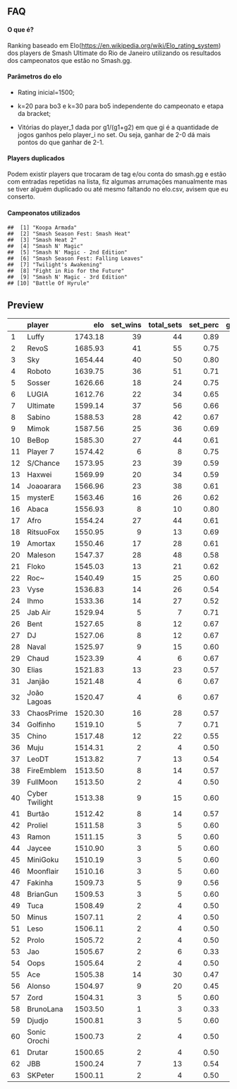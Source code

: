 FAQ
---

#### O que é?

Ranking baseado em
Elo(<https://en.wikipedia.org/wiki/Elo_rating_system>) dos players de
Smash Ultimate do Rio de Janeiro utilizando os resultados dos
campeonatos que estão no Smash.gg.

#### Parâmetros do elo

-   Rating inicial=1500;

-   k=20 para bo3 e k=30 para bo5 independente do campeonato e etapa da
    bracket;

-   Vitórias do player\_1 dada por g1/(g1+g2) em que gi é a quantidade
    de jogos ganhos pelo player\_i no set. Ou seja, ganhar de 2-0 dá
    mais pontos do que ganhar de 2-1.

#### Players duplicados

Podem existir players que trocaram de tag e/ou conta do smash.gg e estão
com entradas repetidas na lista, fiz algumas arrumações manualmente mas
se tiver alguém duplicado ou até mesmo faltando no elo.csv, avisem que
eu conserto.

#### Campeonatos utilizados

    ##  [1] "Koopa Armada"                     
    ##  [2] "Smash Season Fest: Smash Heat"    
    ##  [3] "Smash Heat 2"                     
    ##  [4] "Smash N' Magic"                   
    ##  [5] "Smash N' Magic - 2nd Edition"     
    ##  [6] "Smash Season Fest: Falling Leaves"
    ##  [7] "Twilight's Awakening"             
    ##  [8] "Fight in Rio for the Future"      
    ##  [9] "Smash N' Magic - 3rd Edition"     
    ## [10] "Battle Of Hyrule"

Preview
-------

<table style="width:100%;">
<colgroup>
<col width="3%" />
<col width="14%" />
<col width="8%" />
<col width="9%" />
<col width="11%" />
<col width="9%" />
<col width="10%" />
<col width="11%" />
<col width="10%" />
<col width="11%" />
</colgroup>
<thead>
<tr class="header">
<th align="left"></th>
<th align="left">player</th>
<th align="right">elo</th>
<th align="right">set_wins</th>
<th align="right">total_sets</th>
<th align="right">set_perc</th>
<th align="right">game_wins</th>
<th align="right">total_games</th>
<th align="right">game_perc</th>
<th align="right">tournaments</th>
</tr>
</thead>
<tbody>
<tr class="odd">
<td align="left">1</td>
<td align="left">Luffy</td>
<td align="right">1743.18</td>
<td align="right">39</td>
<td align="right">44</td>
<td align="right">0.89</td>
<td align="right">104</td>
<td align="right">133</td>
<td align="right">0.78</td>
<td align="right">7</td>
</tr>
<tr class="even">
<td align="left">2</td>
<td align="left">RevoS</td>
<td align="right">1685.93</td>
<td align="right">41</td>
<td align="right">55</td>
<td align="right">0.75</td>
<td align="right">110</td>
<td align="right">161</td>
<td align="right">0.68</td>
<td align="right">8</td>
</tr>
<tr class="odd">
<td align="left">3</td>
<td align="left">Sky</td>
<td align="right">1654.44</td>
<td align="right">40</td>
<td align="right">50</td>
<td align="right">0.80</td>
<td align="right">100</td>
<td align="right">141</td>
<td align="right">0.71</td>
<td align="right">8</td>
</tr>
<tr class="even">
<td align="left">4</td>
<td align="left">Roboto</td>
<td align="right">1639.75</td>
<td align="right">36</td>
<td align="right">51</td>
<td align="right">0.71</td>
<td align="right">94</td>
<td align="right">140</td>
<td align="right">0.67</td>
<td align="right">8</td>
</tr>
<tr class="odd">
<td align="left">5</td>
<td align="left">Sosser</td>
<td align="right">1626.66</td>
<td align="right">18</td>
<td align="right">24</td>
<td align="right">0.75</td>
<td align="right">46</td>
<td align="right">69</td>
<td align="right">0.67</td>
<td align="right">3</td>
</tr>
<tr class="even">
<td align="left">6</td>
<td align="left">LUGIA</td>
<td align="right">1612.76</td>
<td align="right">22</td>
<td align="right">34</td>
<td align="right">0.65</td>
<td align="right">58</td>
<td align="right">97</td>
<td align="right">0.60</td>
<td align="right">6</td>
</tr>
<tr class="odd">
<td align="left">7</td>
<td align="left">Ultimate</td>
<td align="right">1599.14</td>
<td align="right">37</td>
<td align="right">56</td>
<td align="right">0.66</td>
<td align="right">95</td>
<td align="right">163</td>
<td align="right">0.58</td>
<td align="right">10</td>
</tr>
<tr class="even">
<td align="left">8</td>
<td align="left">Sabino</td>
<td align="right">1588.53</td>
<td align="right">28</td>
<td align="right">42</td>
<td align="right">0.67</td>
<td align="right">65</td>
<td align="right">110</td>
<td align="right">0.59</td>
<td align="right">7</td>
</tr>
<tr class="odd">
<td align="left">9</td>
<td align="left">Mimok</td>
<td align="right">1587.56</td>
<td align="right">25</td>
<td align="right">36</td>
<td align="right">0.69</td>
<td align="right">60</td>
<td align="right">104</td>
<td align="right">0.58</td>
<td align="right">6</td>
</tr>
<tr class="even">
<td align="left">10</td>
<td align="left">BeBop</td>
<td align="right">1585.30</td>
<td align="right">27</td>
<td align="right">44</td>
<td align="right">0.61</td>
<td align="right">65</td>
<td align="right">110</td>
<td align="right">0.59</td>
<td align="right">9</td>
</tr>
<tr class="odd">
<td align="left">11</td>
<td align="left">Player 7</td>
<td align="right">1574.42</td>
<td align="right">6</td>
<td align="right">8</td>
<td align="right">0.75</td>
<td align="right">17</td>
<td align="right">26</td>
<td align="right">0.65</td>
<td align="right">1</td>
</tr>
<tr class="even">
<td align="left">12</td>
<td align="left">S/Chance</td>
<td align="right">1573.95</td>
<td align="right">23</td>
<td align="right">39</td>
<td align="right">0.59</td>
<td align="right">55</td>
<td align="right">90</td>
<td align="right">0.61</td>
<td align="right">8</td>
</tr>
<tr class="odd">
<td align="left">13</td>
<td align="left">Haxwei</td>
<td align="right">1569.99</td>
<td align="right">20</td>
<td align="right">34</td>
<td align="right">0.59</td>
<td align="right">46</td>
<td align="right">78</td>
<td align="right">0.59</td>
<td align="right">7</td>
</tr>
<tr class="even">
<td align="left">14</td>
<td align="left">Joaoarara</td>
<td align="right">1566.96</td>
<td align="right">23</td>
<td align="right">38</td>
<td align="right">0.61</td>
<td align="right">52</td>
<td align="right">91</td>
<td align="right">0.57</td>
<td align="right">8</td>
</tr>
<tr class="odd">
<td align="left">15</td>
<td align="left">mysterE</td>
<td align="right">1563.46</td>
<td align="right">16</td>
<td align="right">26</td>
<td align="right">0.62</td>
<td align="right">41</td>
<td align="right">72</td>
<td align="right">0.57</td>
<td align="right">5</td>
</tr>
<tr class="even">
<td align="left">16</td>
<td align="left">Abaca</td>
<td align="right">1556.93</td>
<td align="right">8</td>
<td align="right">10</td>
<td align="right">0.80</td>
<td align="right">20</td>
<td align="right">27</td>
<td align="right">0.74</td>
<td align="right">1</td>
</tr>
<tr class="odd">
<td align="left">17</td>
<td align="left">Afro</td>
<td align="right">1554.24</td>
<td align="right">27</td>
<td align="right">44</td>
<td align="right">0.61</td>
<td align="right">63</td>
<td align="right">108</td>
<td align="right">0.58</td>
<td align="right">9</td>
</tr>
<tr class="even">
<td align="left">18</td>
<td align="left">RitsuoFox</td>
<td align="right">1550.95</td>
<td align="right">9</td>
<td align="right">13</td>
<td align="right">0.69</td>
<td align="right">21</td>
<td align="right">32</td>
<td align="right">0.66</td>
<td align="right">2</td>
</tr>
<tr class="odd">
<td align="left">19</td>
<td align="left">Amortax</td>
<td align="right">1550.46</td>
<td align="right">17</td>
<td align="right">28</td>
<td align="right">0.61</td>
<td align="right">39</td>
<td align="right">69</td>
<td align="right">0.57</td>
<td align="right">6</td>
</tr>
<tr class="even">
<td align="left">20</td>
<td align="left">Maleson</td>
<td align="right">1547.37</td>
<td align="right">28</td>
<td align="right">48</td>
<td align="right">0.58</td>
<td align="right">65</td>
<td align="right">114</td>
<td align="right">0.57</td>
<td align="right">10</td>
</tr>
<tr class="odd">
<td align="left">21</td>
<td align="left">Floko</td>
<td align="right">1545.03</td>
<td align="right">13</td>
<td align="right">21</td>
<td align="right">0.62</td>
<td align="right">29</td>
<td align="right">50</td>
<td align="right">0.58</td>
<td align="right">5</td>
</tr>
<tr class="even">
<td align="left">22</td>
<td align="left">Roc~</td>
<td align="right">1540.49</td>
<td align="right">15</td>
<td align="right">25</td>
<td align="right">0.60</td>
<td align="right">36</td>
<td align="right">65</td>
<td align="right">0.55</td>
<td align="right">5</td>
</tr>
<tr class="odd">
<td align="left">23</td>
<td align="left">Vyse</td>
<td align="right">1536.83</td>
<td align="right">14</td>
<td align="right">26</td>
<td align="right">0.54</td>
<td align="right">33</td>
<td align="right">60</td>
<td align="right">0.55</td>
<td align="right">6</td>
</tr>
<tr class="even">
<td align="left">24</td>
<td align="left">Ihmo</td>
<td align="right">1533.36</td>
<td align="right">14</td>
<td align="right">27</td>
<td align="right">0.52</td>
<td align="right">34</td>
<td align="right">66</td>
<td align="right">0.52</td>
<td align="right">7</td>
</tr>
<tr class="odd">
<td align="left">25</td>
<td align="left">Jab Air</td>
<td align="right">1529.94</td>
<td align="right">5</td>
<td align="right">7</td>
<td align="right">0.71</td>
<td align="right">13</td>
<td align="right">20</td>
<td align="right">0.65</td>
<td align="right">1</td>
</tr>
<tr class="even">
<td align="left">26</td>
<td align="left">Bent</td>
<td align="right">1527.65</td>
<td align="right">8</td>
<td align="right">12</td>
<td align="right">0.67</td>
<td align="right">17</td>
<td align="right">29</td>
<td align="right">0.59</td>
<td align="right">2</td>
</tr>
<tr class="odd">
<td align="left">27</td>
<td align="left">DJ</td>
<td align="right">1527.06</td>
<td align="right">8</td>
<td align="right">12</td>
<td align="right">0.67</td>
<td align="right">16</td>
<td align="right">27</td>
<td align="right">0.59</td>
<td align="right">2</td>
</tr>
<tr class="even">
<td align="left">28</td>
<td align="left">Naval</td>
<td align="right">1525.97</td>
<td align="right">9</td>
<td align="right">15</td>
<td align="right">0.60</td>
<td align="right">21</td>
<td align="right">37</td>
<td align="right">0.57</td>
<td align="right">3</td>
</tr>
<tr class="odd">
<td align="left">29</td>
<td align="left">Chaud</td>
<td align="right">1523.39</td>
<td align="right">4</td>
<td align="right">6</td>
<td align="right">0.67</td>
<td align="right">8</td>
<td align="right">12</td>
<td align="right">0.67</td>
<td align="right">1</td>
</tr>
<tr class="even">
<td align="left">30</td>
<td align="left">Elias</td>
<td align="right">1521.83</td>
<td align="right">13</td>
<td align="right">23</td>
<td align="right">0.57</td>
<td align="right">28</td>
<td align="right">54</td>
<td align="right">0.52</td>
<td align="right">5</td>
</tr>
<tr class="odd">
<td align="left">31</td>
<td align="left">Janjão</td>
<td align="right">1521.48</td>
<td align="right">4</td>
<td align="right">6</td>
<td align="right">0.67</td>
<td align="right">9</td>
<td align="right">15</td>
<td align="right">0.60</td>
<td align="right">1</td>
</tr>
<tr class="even">
<td align="left">32</td>
<td align="left">João Lagoas</td>
<td align="right">1520.47</td>
<td align="right">4</td>
<td align="right">6</td>
<td align="right">0.67</td>
<td align="right">10</td>
<td align="right">18</td>
<td align="right">0.56</td>
<td align="right">1</td>
</tr>
<tr class="odd">
<td align="left">33</td>
<td align="left">ChaosPrime</td>
<td align="right">1520.30</td>
<td align="right">16</td>
<td align="right">28</td>
<td align="right">0.57</td>
<td align="right">35</td>
<td align="right">65</td>
<td align="right">0.54</td>
<td align="right">6</td>
</tr>
<tr class="even">
<td align="left">34</td>
<td align="left">Golfinho</td>
<td align="right">1519.10</td>
<td align="right">5</td>
<td align="right">7</td>
<td align="right">0.71</td>
<td align="right">10</td>
<td align="right">16</td>
<td align="right">0.62</td>
<td align="right">1</td>
</tr>
<tr class="odd">
<td align="left">35</td>
<td align="left">Chino</td>
<td align="right">1517.48</td>
<td align="right">12</td>
<td align="right">22</td>
<td align="right">0.55</td>
<td align="right">27</td>
<td align="right">52</td>
<td align="right">0.52</td>
<td align="right">5</td>
</tr>
<tr class="even">
<td align="left">36</td>
<td align="left">Muju</td>
<td align="right">1514.31</td>
<td align="right">2</td>
<td align="right">4</td>
<td align="right">0.50</td>
<td align="right">6</td>
<td align="right">10</td>
<td align="right">0.60</td>
<td align="right">1</td>
</tr>
<tr class="odd">
<td align="left">37</td>
<td align="left">LeoDT</td>
<td align="right">1513.82</td>
<td align="right">7</td>
<td align="right">13</td>
<td align="right">0.54</td>
<td align="right">16</td>
<td align="right">30</td>
<td align="right">0.53</td>
<td align="right">3</td>
</tr>
<tr class="even">
<td align="left">38</td>
<td align="left">FireEmblem</td>
<td align="right">1513.50</td>
<td align="right">8</td>
<td align="right">14</td>
<td align="right">0.57</td>
<td align="right">18</td>
<td align="right">34</td>
<td align="right">0.53</td>
<td align="right">3</td>
</tr>
<tr class="odd">
<td align="left">39</td>
<td align="left">FullMoon</td>
<td align="right">1513.50</td>
<td align="right">2</td>
<td align="right">4</td>
<td align="right">0.50</td>
<td align="right">6</td>
<td align="right">10</td>
<td align="right">0.60</td>
<td align="right">1</td>
</tr>
<tr class="even">
<td align="left">40</td>
<td align="left">Cyber Twilight</td>
<td align="right">1513.38</td>
<td align="right">9</td>
<td align="right">15</td>
<td align="right">0.60</td>
<td align="right">20</td>
<td align="right">39</td>
<td align="right">0.51</td>
<td align="right">3</td>
</tr>
<tr class="odd">
<td align="left">41</td>
<td align="left">Burtão</td>
<td align="right">1512.42</td>
<td align="right">8</td>
<td align="right">14</td>
<td align="right">0.57</td>
<td align="right">18</td>
<td align="right">32</td>
<td align="right">0.56</td>
<td align="right">3</td>
</tr>
<tr class="even">
<td align="left">42</td>
<td align="left">Proliel</td>
<td align="right">1511.58</td>
<td align="right">3</td>
<td align="right">5</td>
<td align="right">0.60</td>
<td align="right">7</td>
<td align="right">13</td>
<td align="right">0.54</td>
<td align="right">1</td>
</tr>
<tr class="odd">
<td align="left">43</td>
<td align="left">Ramon</td>
<td align="right">1511.15</td>
<td align="right">3</td>
<td align="right">5</td>
<td align="right">0.60</td>
<td align="right">7</td>
<td align="right">12</td>
<td align="right">0.58</td>
<td align="right">1</td>
</tr>
<tr class="even">
<td align="left">44</td>
<td align="left">Jaycee</td>
<td align="right">1510.90</td>
<td align="right">3</td>
<td align="right">5</td>
<td align="right">0.60</td>
<td align="right">6</td>
<td align="right">10</td>
<td align="right">0.60</td>
<td align="right">1</td>
</tr>
<tr class="odd">
<td align="left">45</td>
<td align="left">MiniGoku</td>
<td align="right">1510.19</td>
<td align="right">3</td>
<td align="right">5</td>
<td align="right">0.60</td>
<td align="right">7</td>
<td align="right">12</td>
<td align="right">0.58</td>
<td align="right">1</td>
</tr>
<tr class="even">
<td align="left">46</td>
<td align="left">Moonflair</td>
<td align="right">1510.16</td>
<td align="right">3</td>
<td align="right">5</td>
<td align="right">0.60</td>
<td align="right">7</td>
<td align="right">12</td>
<td align="right">0.58</td>
<td align="right">1</td>
</tr>
<tr class="odd">
<td align="left">47</td>
<td align="left">Fakinha</td>
<td align="right">1509.73</td>
<td align="right">5</td>
<td align="right">9</td>
<td align="right">0.56</td>
<td align="right">11</td>
<td align="right">20</td>
<td align="right">0.55</td>
<td align="right">2</td>
</tr>
<tr class="even">
<td align="left">48</td>
<td align="left">BrianGun</td>
<td align="right">1509.53</td>
<td align="right">3</td>
<td align="right">5</td>
<td align="right">0.60</td>
<td align="right">7</td>
<td align="right">12</td>
<td align="right">0.58</td>
<td align="right">1</td>
</tr>
<tr class="odd">
<td align="left">49</td>
<td align="left">Tuca</td>
<td align="right">1508.49</td>
<td align="right">2</td>
<td align="right">4</td>
<td align="right">0.50</td>
<td align="right">5</td>
<td align="right">9</td>
<td align="right">0.56</td>
<td align="right">1</td>
</tr>
<tr class="even">
<td align="left">50</td>
<td align="left">Minus</td>
<td align="right">1507.11</td>
<td align="right">2</td>
<td align="right">4</td>
<td align="right">0.50</td>
<td align="right">6</td>
<td align="right">11</td>
<td align="right">0.55</td>
<td align="right">1</td>
</tr>
<tr class="odd">
<td align="left">51</td>
<td align="left">Leso</td>
<td align="right">1506.11</td>
<td align="right">2</td>
<td align="right">4</td>
<td align="right">0.50</td>
<td align="right">5</td>
<td align="right">9</td>
<td align="right">0.56</td>
<td align="right">1</td>
</tr>
<tr class="even">
<td align="left">52</td>
<td align="left">Prolo</td>
<td align="right">1505.72</td>
<td align="right">2</td>
<td align="right">4</td>
<td align="right">0.50</td>
<td align="right">5</td>
<td align="right">9</td>
<td align="right">0.56</td>
<td align="right">1</td>
</tr>
<tr class="odd">
<td align="left">53</td>
<td align="left">Jao</td>
<td align="right">1505.67</td>
<td align="right">2</td>
<td align="right">6</td>
<td align="right">0.33</td>
<td align="right">8</td>
<td align="right">16</td>
<td align="right">0.50</td>
<td align="right">2</td>
</tr>
<tr class="even">
<td align="left">54</td>
<td align="left">Oops</td>
<td align="right">1505.64</td>
<td align="right">2</td>
<td align="right">4</td>
<td align="right">0.50</td>
<td align="right">5</td>
<td align="right">9</td>
<td align="right">0.56</td>
<td align="right">1</td>
</tr>
<tr class="odd">
<td align="left">55</td>
<td align="left">Ace</td>
<td align="right">1505.38</td>
<td align="right">14</td>
<td align="right">30</td>
<td align="right">0.47</td>
<td align="right">34</td>
<td align="right">68</td>
<td align="right">0.50</td>
<td align="right">8</td>
</tr>
<tr class="even">
<td align="left">56</td>
<td align="left">Alonso</td>
<td align="right">1504.97</td>
<td align="right">9</td>
<td align="right">20</td>
<td align="right">0.45</td>
<td align="right">21</td>
<td align="right">43</td>
<td align="right">0.49</td>
<td align="right">6</td>
</tr>
<tr class="odd">
<td align="left">57</td>
<td align="left">Zord</td>
<td align="right">1504.31</td>
<td align="right">3</td>
<td align="right">5</td>
<td align="right">0.60</td>
<td align="right">6</td>
<td align="right">11</td>
<td align="right">0.55</td>
<td align="right">1</td>
</tr>
<tr class="even">
<td align="left">58</td>
<td align="left">BrunoLana</td>
<td align="right">1503.50</td>
<td align="right">1</td>
<td align="right">3</td>
<td align="right">0.33</td>
<td align="right">4</td>
<td align="right">8</td>
<td align="right">0.50</td>
<td align="right">1</td>
</tr>
<tr class="odd">
<td align="left">59</td>
<td align="left">Djudjo</td>
<td align="right">1500.81</td>
<td align="right">3</td>
<td align="right">5</td>
<td align="right">0.60</td>
<td align="right">6</td>
<td align="right">12</td>
<td align="right">0.50</td>
<td align="right">1</td>
</tr>
<tr class="even">
<td align="left">60</td>
<td align="left">Sonic Orochi</td>
<td align="right">1500.73</td>
<td align="right">2</td>
<td align="right">4</td>
<td align="right">0.50</td>
<td align="right">4</td>
<td align="right">8</td>
<td align="right">0.50</td>
<td align="right">1</td>
</tr>
<tr class="odd">
<td align="left">61</td>
<td align="left">Drutar</td>
<td align="right">1500.65</td>
<td align="right">2</td>
<td align="right">4</td>
<td align="right">0.50</td>
<td align="right">4</td>
<td align="right">8</td>
<td align="right">0.50</td>
<td align="right">1</td>
</tr>
<tr class="even">
<td align="left">62</td>
<td align="left">JBB</td>
<td align="right">1500.24</td>
<td align="right">7</td>
<td align="right">13</td>
<td align="right">0.54</td>
<td align="right">15</td>
<td align="right">29</td>
<td align="right">0.52</td>
<td align="right">3</td>
</tr>
<tr class="odd">
<td align="left">63</td>
<td align="left">SKPeter</td>
<td align="right">1500.11</td>
<td align="right">2</td>
<td align="right">4</td>
<td align="right">0.50</td>
<td align="right">4</td>
<td align="right">8</td>
<td align="right">0.50</td>
<td align="right">1</td>
</tr>
</tbody>
</table>
